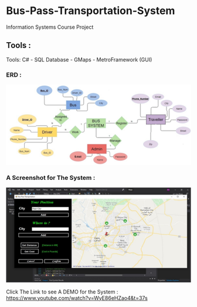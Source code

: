# Bus-Pass-Transportation-System
Information Systems Course Project

## Tools : 
Tools: C# - SQL Database - GMaps - MetroFramework (GUI)

### ERD :
![](Pics/erd.jpg) 

### A Screenshot for The System :
![](Pics/screen.jpg) 

Click The Link to see A DEMO for the System :
https://www.youtube.com/watch?v=WyE86eHZao4&t=37s
